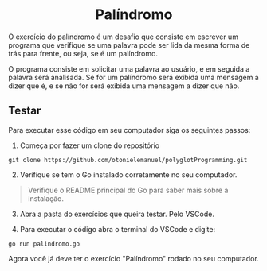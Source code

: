 <h1 align="center">Palíndromo</h1>

O exercício do palíndromo é um desafio que consiste em escrever um programa que verifique se uma palavra pode ser lida da mesma forma de trás para frente, ou seja, se é um palíndromo.

O programa consiste em solicitar uma palavra ao usuário, e em seguida a palavra será analisada. Se for um palíndromo será exibida uma mensagem a dizer que é, e se não for será exibida uma mensagem a dizer que não.

## Testar

Para executar esse código em seu computador siga os seguintes passos:

1. Começa por fazer um clone do repositório

```
git clone https://github.com/otonielemanuel/polyglotProgramming.git
```

2. Verifique se tem o Go instalado corretamente no seu computador.

> Verifique o README principal do Go para saber mais sobre a instalação.

3. Abra a pasta do exercícios que queira testar. Pelo VSCode.

4. Para executar o código abra o terminal do VSCode e digite:

```
go run palindromo.go
```

Agora você já deve ter o exercício "Palíndromo" rodado no seu computador.
